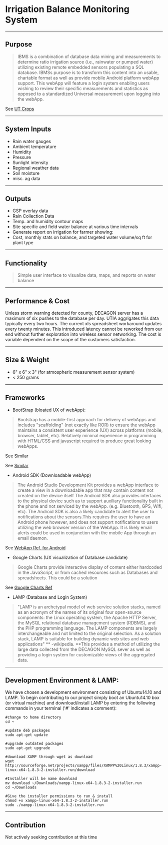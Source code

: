 # Irrigation Balance Monitoring System

----
## Purpose

> IBMS is a combination of database data mining and measurements to determine ratio irrigation source (i.e., rainwater or pumped water) utilizing existing remote embedded sensors populating a SQL database. IBMSs purpose is to transform this content into an usable, chartable format as well as provide mobile Android platform webApp support. This webApp will feature a login system enabling users wishing to review their specific measurements and statistics as opposed to a standardized Universal measurement upon logging into the webApp. 

See [UT Crops](http://www.utcrops.com/irrigation/irr_mgmt_moist.htm)

----
## System Inputs

* Rain water gauges
* Ambient temperature
* Humidity
* Pressure
* Sunlight intensity
* Regional weather data
* Soil moisture
* misc. ag data

----
## Outputs

* GSP overlay data
* Rain Collection Data
* Temp. and humidity contour maps
* Site specific and field water balance at various time intervals
* Generate report on irrigation for farmer showing:
* Cost, monthly stats on balance, and targeted water volume/sq ft for plant type

----
## Functionality
>Simple user interface to visualize data, maps, and reports on water balance

----
## Performance & Cost
>
Unless storm warning detected for county, DECAGON server has a maximum of six pushes to the database per day. UTIA aggrigates this data typically every two hours. The current xls spreadsheet workaround updates every twenty minutes. This introduced latency cannot be reworked from our end without further exploration into wireless sensor networking. The cost is variable dependent on the scope of the customers satisfaction. 

----
## Size & Weight
* 6" x 6" x 3" (for atmospheric measurement sensor system) 
* < 250 grams

----
## Frameworks

* BootStrap (bloated UX of webApp):

> Bootstrap has a mobile-first approach for delivery of webApps and includes "scaffolding" (not exactly like ROR) to ensure the webApp maintains a consistent user experience (UX) across platforms (mobile, browser, tablet, etc). Relatively minimal experience in programming with HTML/CSS and javascript required to produce great looking webApps.

See
[Similar](http://wrapbootstrap.com/preview/WB0R5L90S)

See
[Similar](https://blackrockdigital.github.io/startbootstrap-sb-admin-2/pages/index.html)

* Android SDK (Downloadable webApp)

> The Android Studio Development Kit provides a webApp interface to create a view in a downloadable app that may contain content not created on the device itself The Android SDK also provides interfaces to the physical device such as to support auxiliary functionality built in the phone and not serviced by the webApp. (e.g. Bluetooth, GPS, Wifi, etc). The Android SDK is also a likely candidate to alert the user to notifications about the sensors.This requires the user to have an Android phone however, and does not support notifications to users utilizing the web browser version of the WebApp. It is likely email alerts could be used in conjunction with the mobile App through an email daemon.


See [WebApp Ref. for Android](https://developer.android.com/guide/webapps/index.html)


 * Google Charts (UX visualization of Database candidate)

> Google Charts provide interactive display of content either hardcoded in the JavaScript, or from cached resources such as Databases and spreadsheets. This could be a solution

See [Google Charts Ref](https://developers.google.com/chart/interactive/docs/gallery)


* LAMP (Database and Login System)

> "LAMP is an archetypal model of web service solution stacks, named as an acronym of the names of its original four open-source components: the Linux operating system, the Apache HTTP Server, the MySQL relational database management system (RDBMS), and the PHP programming language. The LAMP components are largely interchangeable and not limited to the original selection. As a solution stack, LAMP is suitable for building dynamic web sites and web applications"  ** -wikipedia. **This provides a method of utilizing the large data collected from the DECAGON MySQL sever as well as providing a login system for customizable views of the aggregated data.

----
## Development Environment & LAMP:
We have chosen a development environment consisting of Ubuntu14.10 and LAMP. To begin contributing to our project simply boot an Ubuntu14.10 box (or virtual machine) and download/install LAMP by entering the following commands in your terminal ('#' indicates a comment):

    #change to home directory
    cd ~

    #update deb packages
    sudo apt-get update

    #upgrade outdated packages
    sudo apt-get upgrade

    #download XAMP through wget as download
    wget http://sourceforge.net/projects/xampp/files/XAMPP%20Linux/1.8.3/xampp-linux-x64-1.8.3-2-installer.run/download

    #Installer will be name download
    mv download ~/Downloads/xampp-linux-x64-1.8.3-2-installer.run
    cd ~/Downloads

    #Give the installer permissions to run & install
    chmod +x xampp-linux-x64-1.8.3-2-installer.run
    sudo ./xampp-linux-x64-1.8.3-2-installer.run



----
## Contribution

Not actively seeking contribution at this time




